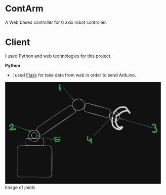 # ContArm
A Web based controller for 6 axix robot controller.

# Client
I used Python and web technologies for this project.

**Python**
 - I used [Flask](https://github.com/pallets/flask) for take data from web in order to send Arduino.

![Image of joints](./assets/robotArmJointSchema.png)
Image of joints